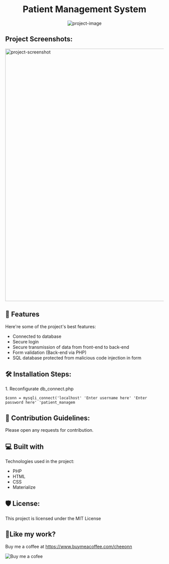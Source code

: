<h1 id="title" align="center">Patient Management System</h1>

<p align="center"><img src="https://socialify.git.ci/LanCheeOnn/patient-management-system/image?description=1&amp;descriptionEditable=A%20patient%20management%20system%20built%20in%20HTML%2C%20PHP%2C%20CSS.&amp;font=Source%20Code%20Pro&amp;language=1&amp;name=1&amp;owner=1&amp;pattern=Charlie%20Brown&amp;theme=Dark" alt="project-image"></p>

<h2>Project Screenshots:</h2>

<img src="https://i.imgur.com/dVmMLUc.png" alt="project-screenshot" width="800" height="800/">
  
<h2>🧐 Features</h2>

Here're some of the project's best features:

*   Connected to database
*   Secure login
*   Secure transmission of data from front-end to back-end
*   Form validation (Back-end via PHP)
*   SQL database protected from malicious code injection in form

<h2>🛠️ Installation Steps:</h2>

<p>1. Reconfigurate db_connect.php</p>

```
$conn = mysqli_connect('localhost' 'Enter username here' 'Enter password here' 'patient_managem
```

<h2>🍰 Contribution Guidelines:</h2>

Please open any requests for contribution.

  
  
<h2>💻 Built with</h2>

Technologies used in the project:

*   PHP
*   HTML
*   CSS
*   Materialize

<h2>🛡️ License:</h2>

This project is licensed under the MIT License

<h2>💖Like my work?</h2>

Buy me a coffee at https://www.buymeacoffee.com/cheeonn<p><img src="https://img.buymeacoffee.com/api/?url=aHR0cHM6Ly9pbWcuYnV5bWVhY29mZmVlLmNvbS9hcGkvP25hbWU9Y2hlZW9ubiZzaXplPTMwMCZiZy1pbWFnZT1ibWMmYmFja2dyb3VuZD1CRDVGRkY=&amp;creator=cheeonn&amp;is_creating=creating%20Software%20Codes&amp;design_code=1&amp;design_color=%23BD5FFF&amp;slug=cheeonn" alt="Buy me a cofee"><a href="https://www.buymeacoffee.com/cheeonn"></a></p>
